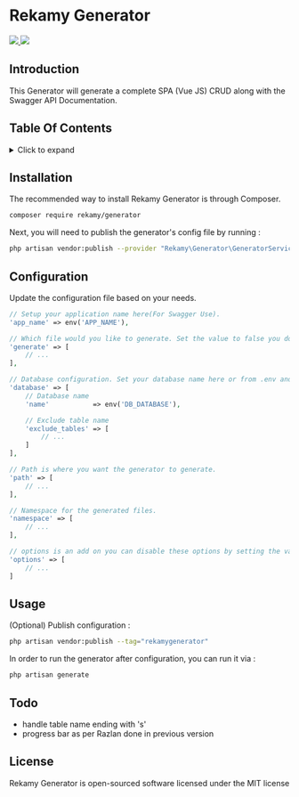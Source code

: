 # Rekamy Generator

<p>
<a href="https://packagist.org/packages/rekamy/generator">
<img class="total_img" src="https://poser.pugx.org/rekamy/generator/downloads">
</a>
<a href="https://github.com/Rekamy/ApiGenerator/blob/master/LICENSE.txt">
<img class="license_img" src="https://poser.pugx.org/rekamy/generator/license">
</a>
</p>

## Introduction

This Generator will generate a complete SPA (Vue JS) CRUD along with the Swagger API Documentation.

## Table Of Contents

<details><summary>Click to expand</summary><p>

- [Introduction](#introduction)
- [Installation](#installation)
- [Configuration](#configuration)
- [Usage](#usage)
- [License](#license)

</p></details>

## Installation

The recommended way to install Rekamy Generator is through Composer.

```bash
composer require rekamy/generator
```

Next, you will need to publish the generator's config file by running :

```bash
php artisan vendor:publish --provider "Rekamy\Generator\GeneratorServiceProvider"
```

## Configuration

Update the configuration file based on your needs.

```php
// Setup your application name here(For Swagger Use).
'app_name' => env('APP_NAME'),

// Which file would you like to generate. Set the value to false you don't want to generate.
'generate' => [
    // ...
],

// Database configuration. Set your database name here or from .env and exclude any tables you don't want to generate
'database' => [
    // Database name
    'name'           => env('DB_DATABASE'),

    // Exclude table name
    'exclude_tables' => [
        // ...
    ]
],

// Path is where you want the generator to generate.
'path' => [
    // ...
],

// Namespace for the generated files.
'namespace' => [
    // ...
],

// options is an add on you can disable these options by setting the value to false
'options' => [
    // ...
]
```

## Usage

(Optional) Publish configuration :

```bash
php artisan vendor:publish --tag="rekamygenerator"
```

In order to run the generator after configuration, you can run it via :

```bash
php artisan generate
```


## Todo

- handle table name ending with 's'
- progress bar as per Razlan done in previous version

## License

Rekamy Generator is open-sourced software licensed under the MIT license
